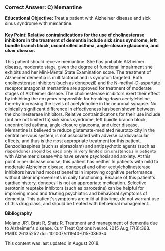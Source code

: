 
### Correct Answer: C) Memantine 

**Educational Objective:** Treat a patient with Alzheimer disease and sick sinus syndrome with memantine.

#### **Key Point:** Relative contraindications for the use of cholinesterase inhibitors in the treatment of dementia include sick sinus syndrome, left bundle branch block, uncontrolled asthma, angle-closure glaucoma, and ulcer disease.

This patient should receive memantine. She has probable Alzheimer disease, moderate stage, given the degree of functional impairment she exhibits and her Mini-Mental State Examination score. The treatment of Alzheimer dementia is multifactorial and is symptom targeted. Both cholinesterase inhibitors (such as donepezil) and the N-methyl-D-aspartate receptor antagonist memantine are approved for treatment of moderate stages of Alzheimer disease. The cholinesterase inhibitors exert their effect by inhibiting the enzymes responsible for breaking down acetylcholine, thereby increasing the levels of acetylcholine in the neuronal synapse. No clinically significant difference in effectiveness has been shown between the cholinesterase inhibitors. Relative contraindications for their use include (but are not limited to) sick sinus syndrome, left bundle branch block, uncontrolled asthma, angle-closure glaucoma, and ulcer disease. Memantine is believed to reduce glutamate-mediated neurotoxicity in the central nervous system, is not associated with adverse cardiovascular effects, and thus is the most appropriate treatment for this patient.
Benzodiazepines (such as alprazolam) and antipsychotic agents (such as risperidone) should be used only in very limited circumstances in patients with Alzheimer disease who have severe psychosis and anxiety. At this point in her disease course, this patient has neither.
In patients with mild to moderate Alzheimer disease, donepezil and other acetylcholinesterase inhibitors have had modest benefits in improving cognitive performance without clear improvements in daily functioning. Because of this patient's cardiac history, donepezil is not an appropriate medication.
Selective serotonin reuptake inhibitors (such as paroxetine) can be helpful for improving mood and treating psychiatric and behavioral symptoms of dementia. This patient's symptoms are mild at this time, do not warrant use of this drug class, and should be treated with behavioral management.

**Bibliography**

Molano JR1, Bratt R, Shatz R. Treatment and management of dementia due to Alzheimer's disease. Curr Treat Options Neurol. 2015 Aug;17(8):363. PMID: 26135252 doi: 10.1007/s11940-015-0363-4

This content was last updated in August 2018.